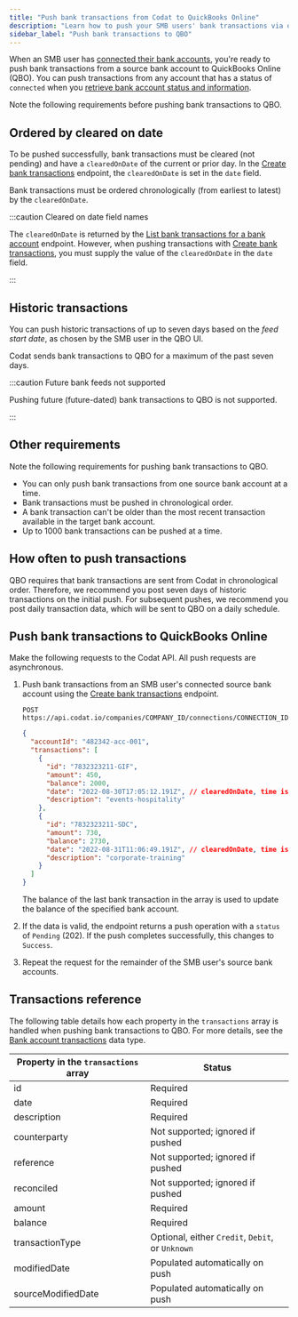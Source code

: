 ```yaml
---
title: "Push bank transactions from Codat to QuickBooks Online"
description: "Learn how to push your SMB users' bank transactions via our QuickBooks Online Bank Feeds integration"
sidebar_label: "Push bank transactions to QBO"
---
```


When an SMB user has [connected their bank accounts](/bank-feeds-api/qbo-bank-feeds/qbo-bank-feeds-smb-user), you're ready to push bank transactions from a source bank account to QuickBooks Online (QBO). You can push transactions from any account that has a status of `connected` when you [retrieve bank account status and information](/bank-feeds-api/qbo-bank-feeds/qbo-bank-feeds-setup#retrieve-bank-account-status-and-information).

Note the following requirements before pushing bank transactions to QBO.

## Ordered by cleared on date

To be pushed successfully, bank transactions must be cleared (not pending) and have a `clearedOnDate` of the current or prior day. In the [Create bank transactions](/accounting-api#/operations/create-bank-transactions) endpoint, the `clearedOnDate` is set in the `date` field.

Bank transactions must be ordered chronologically (from earliest to latest) by the `clearedOnDate`.

:::caution Cleared on date field names

The `clearedOnDate` is returned by the [List bank transactions for a bank account](/accounting-api#/operations/list-bank-account-transactions) endpoint. However, when pushing transactions with [Create bank transactions](/accounting-api#/operations/create-bank-transactions), you must supply the value of the `clearedOnDate` in the `date` field.

:::

## Historic transactions

You can push historic transactions of up to seven days based on the _feed start date_, as chosen by the SMB user in the QBO UI.

Codat sends bank transactions to QBO for a maximum of the past seven days.

:::caution Future bank feeds not supported

Pushing future (future-dated) bank transactions to QBO is not supported.

:::

## Other requirements

Note the following requirements for pushing bank transactions to QBO.

- You can only push bank transactions from one source bank account at a time.
- Bank transactions must be pushed in chronological order.
- A bank transaction can't be older than the most recent transaction available in the target bank account.
- Up to 1000 bank transactions can be pushed at a time.

## How often to push transactions

QBO requires that bank transactions are sent from Codat in chronological order. Therefore, we recommend you post seven days of historic transactions on the initial push. For subsequent pushes, we recommend you post daily transaction data, which will be sent to QBO on a daily schedule.

## Push bank transactions to QuickBooks Online

Make the following requests to the Codat API. All push requests are asynchronous.

1. Push bank transactions from an SMB user's connected source bank account using the [Create bank transactions](/accounting-api#/operations/create-bank-transactions) endpoint.

   ```http
   POST https://api.codat.io/companies/COMPANY_ID/connections/CONNECTION_ID/push/bankAccounts/ACCOUNT_ID/bankTransactions
   ```

   ```json title="Example request body (all fields are mandatory)"
   {
     "accountId": "482342-acc-001",
     "transactions": [
       {
         "id": "7832323211-GIF",
         "amount": 450,
         "balance": 2000,
         "date": "2022-08-30T17:05:12.191Z", // clearedOnDate, time is optional
         "description": "events-hospitality"
       },
       {
         "id": "7832323211-SDC",
         "amount": 730,
         "balance": 2730,
         "date": "2022-08-31T11:06:49.191Z", // clearedOnDate, time is optional
         "description": "corporate-training"
       }
     ]
   }
   ```

   The balance of the last bank transaction in the array is used to update the balance of the specified bank account.

2. If the data is valid, the endpoint returns a push operation with a `status` of `Pending` (202). If the push completes successfully, this changes to `Success`.

3. Repeat the request for the remainder of the SMB user's source bank accounts.

## Transactions reference

The following table details how each property in the `transactions` array is handled when pushing bank transactions to QBO. For more details, see the [Bank account transactions](/accounting-api#/schemas/BankTransactions) data type.

| **Property in the `transactions` array**   | **Status**                                       |
|--------------------------------------------|--------------------------------------------------|
| id                                         | Required                                         |
| date                                       | Required                                         |
| description                                | Required                                         |
| counterparty                               | Not supported; ignored if pushed                 |
| reference                                  | Not supported; ignored if pushed                 |
| reconciled                                 | Not supported; ignored if pushed                 |
| amount                                     | Required                                         |
| balance                                    | Required                                         |
| transactionType                            | Optional, either `Credit`, `Debit`, or `Unknown` |
| modifiedDate                               | Populated automatically on push                  |
| sourceModifiedDate                         | Populated automatically on push                  |
